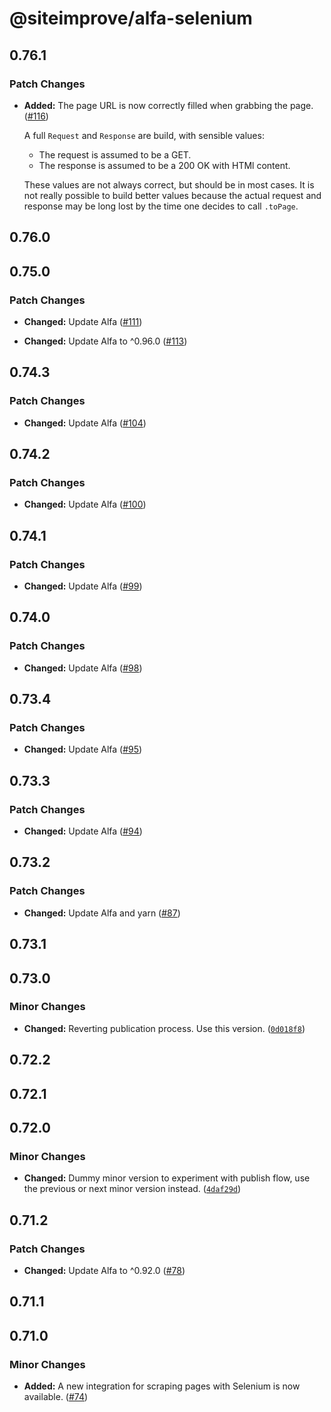 # @siteimprove/alfa-selenium

## 0.76.1

### Patch Changes

- **Added:** The page URL is now correctly filled when grabbing the page. ([#116](https://github.com/Siteimprove/alfa-integrations/pull/116))

  A full `Request` and `Response` are build, with sensible values:

  - The request is assumed to be a GET.
  - The response is assumed to be a 200 OK with HTMl content.

  These values are not always correct, but should be in most cases. It is not really possible to build better values because the actual request and response may be long lost by the time one decides to call `.toPage`.

## 0.76.0

## 0.75.0

### Patch Changes

- **Changed:** Update Alfa ([#111](https://github.com/Siteimprove/alfa-integrations/pull/111))

- **Changed:** Update Alfa to ^0.96.0 ([#113](https://github.com/Siteimprove/alfa-integrations/pull/113))

## 0.74.3

### Patch Changes

- **Changed:** Update Alfa ([#104](https://github.com/Siteimprove/alfa-integrations/pull/104))

## 0.74.2

### Patch Changes

- **Changed:** Update Alfa ([#100](https://github.com/Siteimprove/alfa-integrations/pull/100))

## 0.74.1

### Patch Changes

- **Changed:** Update Alfa ([#99](https://github.com/Siteimprove/alfa-integrations/pull/99))

## 0.74.0

### Patch Changes

- **Changed:** Update Alfa ([#98](https://github.com/Siteimprove/alfa-integrations/pull/98))

## 0.73.4

### Patch Changes

- **Changed:** Update Alfa ([#95](https://github.com/Siteimprove/alfa-integrations/pull/95))

## 0.73.3

### Patch Changes

- **Changed:** Update Alfa ([#94](https://github.com/Siteimprove/alfa-integrations/pull/94))

## 0.73.2

### Patch Changes

- **Changed:** Update Alfa and yarn ([#87](https://github.com/Siteimprove/alfa-integrations/pull/87))

## 0.73.1

## 0.73.0

### Minor Changes

- **Changed:** Reverting publication process. Use this version. ([`0d018f8`](https://github.com/Siteimprove/alfa-integrations/commit/0d018f84d1fe0f714f397de88c4bd3e6434cba57))

## 0.72.2

## 0.72.1

## 0.72.0

### Minor Changes

- **Changed:** Dummy minor version to experiment with publish flow, use the previous or next minor version instead. ([`4daf29d`](https://github.com/Siteimprove/alfa-integrations/commit/4daf29d55745310b6ac845f963b306a4f0e57b08))

## 0.71.2

### Patch Changes

- **Changed:** Update Alfa to ^0.92.0 ([#78](https://github.com/Siteimprove/alfa-integrations/pull/78))

## 0.71.1

## 0.71.0

### Minor Changes

- **Added:** A new integration for scraping pages with Selenium is now available. ([#74](https://github.com/Siteimprove/alfa-integrations/pull/74))
